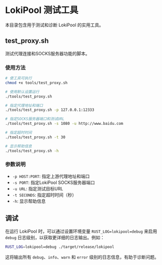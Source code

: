 # LokiPool 测试工具

本目录包含用于测试和诊断 LokiPool 的实用工具。

## test_proxy.sh

测试代理连接和SOCKS服务器功能的脚本。

### 使用方法

```bash
# 使工具可执行
chmod +x tools/test_proxy.sh

# 使用默认设置运行
./tools/test_proxy.sh

# 指定代理地址和端口
./tools/test_proxy.sh -p 127.0.0.1:12333

# 指定SOCKS服务器端口和测试URL
./tools/test_proxy.sh -s 1080 -u http://www.baidu.com

# 指定超时时间
./tools/test_proxy.sh -t 30

# 显示帮助信息
./tools/test_proxy.sh -h
```

### 参数说明

- `-p HOST:PORT`: 指定上游代理地址和端口
- `-s PORT`: 指定LokiPool SOCKS服务器端口
- `-u URL`: 指定测试目标URL
- `-t SECONDS`: 指定超时时间（秒）
- `-h`: 显示帮助信息

## 调试

在运行 LokiPool 时，可以通过设置环境变量 `RUST_LOG=lokipool=debug` 来启用 `debug` 日志级别，以获取更详细的日志输出。例如：

```bash
RUST_LOG=lokipool=debug ./target/release/lokipool
```

这将输出所有 `debug`、`info`、`warn` 和 `error` 级别的日志信息，有助于诊断问题。
